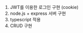 1. JWT를 이용한 로그인 구현 (cookie) <br/>
2. node.js + express 서버 구현 <br/>
3. typescript 적용 <br/>
4. CRUD 구현
